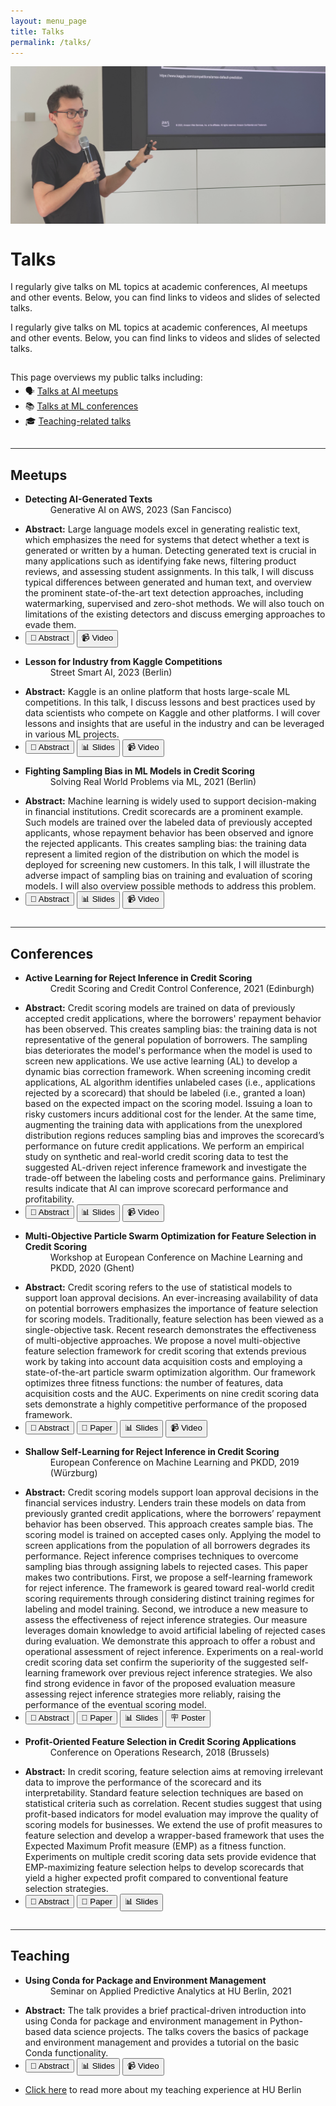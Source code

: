 ```yaml
---
layout: menu_page
title: Talks
permalink: /talks/
---
```


<script src="{{ base.url | prepend: site.url }}/assets/js/show_abstract.js"></script>

<div class="container">
  <div style="width:100%;height:0; padding-top:50%;position:relative;">
    <img src="../images/menu/photo_talks.jpg" style="width:100%; opacity:0.8; position:absolute; top:0; left:0">
  </div>  
  <div class="content">
    <h1>Talks</h1>
    <p><span class="cover-desc" style="color:var(--page-desc-color)">I regularly give talks on ML topics at academic conferences, AI meetups and other events. Below, you can find links to videos and slides of selected talks.</span></p>
  </div>
</div>

<p><span class="page-desc">I regularly give talks on ML topics at academic conferences, AI meetups and other events. Below, you can find links to videos and slides of selected talks.</span></p>


<!----------------------------------------------------------------------------->

<hr style="height:1px; visibility:hidden;" />

<div style="font-size: 100%;">

  <p>This page overviews my public talks including:</p>

  <ul style="margin-top: -10px;">
  <li> &#128483; <a href="#PART_1">Talks at AI meetups </a></li>
  <li> &#128218; <a href="#PART_2">Talks at ML conferences </a></li>
  <li> &#127891; <a href="#PART_3">Teaching-related talks </a></li>
  </ul>

</div>


<!----------------------------------------------------------------------------->

<hr style="height:1px; visibility:hidden;" />
<hr style="height:1px;border-width:0;color:rgb(50,50,50);background-color:rgb(50,50,50)">

<a id="PART_1"></a>

## Meetups

<ul>
    <li>
    <b>Detecting AI-Generated Texts</b>
    <dd><bb>Generative AI on AWS, 2023 (San Fancisco)</bb></dd>
    </li>
</ul>
<ul class="no-bullets">
  <span id="dots8"></span>
  <li><span id="abs8"><p></p><b>Abstract:</b> Large language models excel in generating realistic text, which emphasizes the need for systems that detect whether a text is generated or written by a human. Detecting generated text is crucial in many applications such as identifying fake news, filtering product reviews, and assessing student assignments. In this talk, I will discuss typical differences between generated and human text, and overview the prominent state-of-the-art text detection approaches, including watermarking, supervised and zero-shot methods. We will also touch on limitations of the existing detectors and discuss emerging approaches to evade them. </span></li>
  <li>
    <button class="btn" onclick="show_abstract(dots_id = 'dots8', abs_id = 'abs8', btn_id = 'b8')" id="b8">&#128220; Abstract</button>
    <button class="btn" onclick="window.open('https://youtu.be/96c5nurHRok?si=sbVXJE06rN5LIv0U&t=2040')" type="button">&#128249; Video</button>
  </li>
</ul>
<p></p>

<ul>
    <li>
    <b>Lesson for Industry from Kaggle Competitions</b>
    <dd><bb>Street Smart AI, 2023 (Berlin)</bb></dd>
    </li>
</ul>
<ul class="no-bullets">
  <span id="dots7"></span>
  <li><span id="abs7"><p></p><b>Abstract:</b> Kaggle is an online platform that hosts large-scale ML competitions. In this talk, I discuss lessons and best practices used by data scientists who compete on Kaggle and other platforms. I will cover lessons and insights that are useful in the industry and can be leveraged in various ML projects.</span></li>
  <li>
    <button class="btn" onclick="show_abstract(dots_id = 'dots7', abs_id = 'abs7', btn_id = 'b7')" id="b7">&#128220; Abstract</button>
    <button class="btn" onclick="window.open('https://kozodoi.me/talks/Kaggle_2023.pdf')" type="button">&#128202; Slides</button>
    <button class="btn" onclick="window.open('https://youtu.be/LtLCR3X5gBM')" type="button">&#128249; Video</button>
  </li>
</ul>
<p></p>

<ul>
    <li>
    <b>Fighting Sampling Bias in ML Models in Credit Scoring</b>
    <dd><bb>Solving Real World Problems via ML, 2021 (Berlin)</bb></dd>
    </li>
</ul>
<ul class="no-bullets">
  <span id="dots1"></span>
  <li><span id="abs1"><p></p><b>Abstract:</b> Machine learning is widely used to support decision-making in financial institutions. Credit scorecards are a prominent example. Such models are trained over the labeled data of previously accepted applicants, whose repayment behavior has been observed and ignore the rejected applicants. This creates sampling bias: the training data represent a limited region of the distribution on which the model is deployed for screening new customers. In this talk, I will illustrate the adverse impact of sampling bias on training and evaluation of scoring models. I will also overview possible methods to address this problem.</span></li>
  <li>
    <button class="btn" onclick="show_abstract(dots_id = 'dots1', abs_id = 'abs1', btn_id = 'b1')" id="b1">&#128220; Abstract</button>
    <button class="btn" onclick="window.open('https://kozodoi.me/talks/BMAM_2021.pdf')" type="button">&#128202; Slides</button>
    <button class="btn" onclick="window.open('https://youtu.be/S174yaYEifo')" type="button">&#128249; Video</button>
  </li>
</ul>
<p></p>


<!----------------------------------------------------------------------------->

<hr style="height:1px; visibility:hidden;" />
<hr style="height:1px;border-width:0;color:rgb(50,50,50);background-color:rgb(50,50,50)">

<a id="PART_2"></a>

## Conferences

<ul>
    <li>
    <b>Active Learning for Reject Inference in Credit Scoring</b>
    <dd><bb>Credit Scoring and Credit Control Conference, 2021 (Edinburgh)</bb></dd>
    </li>
</ul>
<ul class="no-bullets">
  <span id="dots2"></span>
  <li><span id="abs2"><p></p><b>Abstract:</b> Credit scoring models are trained on data of previously accepted credit applications, where the borrowers' repayment behavior has been observed. This creates sampling bias: the training data is not representative of the general population of borrowers. The sampling bias deteriorates the model's performance when the model is used to screen new applications. We use active learning (AL) to develop a dynamic bias correction framework. When screening incoming credit applications, AL algorithm identifies unlabeled cases (i.e., applications rejected by a scorecard) that should be labeled (i.e., granted a loan) based on the expected impact on the scoring model. Issuing a loan to risky customers incurs additional cost for the lender. At the same time, augmenting the training data with applications from the unexplored distribution regions reduces sampling bias and improves the scorecard’s performance on future credit applications. We perform an empirical study on synthetic and real-world credit scoring data to test the suggested AL-driven reject inference framework and investigate the trade-off between the labeling costs and performance gains. Preliminary results indicate that Al can improve scorecard performance and profitability.</span></li>
  <li>
    <button class="btn" onclick="show_abstract(dots_id = 'dots2', abs_id = 'abs2', btn_id = 'b2')" id="b2">&#128220; Abstract</button>
    <button class="btn" onclick="window.open('https://kozodoi.me/talks/CRC_2021.pdf')" type="button">&#128202; Slides</button>
    <button class="btn" onclick="window.open('https://youtu.be/sUM4B1YqkNk')" type="button">&#128249; Video</button>
  </li>
</ul>
<p></p>

<ul>
    <li>
    <b>Multi-Objective Particle Swarm Optimization for Feature Selection in Credit Scoring</b>
    <dd><bb>Workshop at European Conference on Machine Learning and PKDD, 2020 (Ghent)</bb></dd>
    </li>
</ul>
<ul class="no-bullets">
  <span id="dots3"></span>
  <li><span id="abs3"><p></p><b>Abstract:</b> Credit scoring refers to the use of statistical models to support loan approval decisions. An ever-increasing availability of data on potential borrowers emphasizes the importance of feature selection for scoring models. Traditionally, feature selection has been viewed as a single-objective task. Recent research demonstrates the effectiveness of multi-objective approaches. We propose a novel multi-objective feature selection framework for credit scoring that extends previous work by taking into account data acquisition costs and employing a state-of-the-art particle swarm optimization algorithm. Our framework optimizes three fitness functions: the number of features, data acquisition costs and the AUC. Experiments on nine credit scoring data sets demonstrate a highly competitive performance of the proposed framework.</span></li>
  <li>
    <button class="btn" onclick="show_abstract(dots_id = 'dots3', abs_id = 'abs3', btn_id = 'b3')" id="b3">&#128220; Abstract</button>
    <button class="btn" onclick="window.open('https://arxiv.org/pdf/2103.01907.pdf')" type="button">&#128214; Paper</button>
    <button class="btn" onclick="window.open('https://kozodoi.me/talks/ECML_2020.pdf')" type="button">&#128202; Slides</button>
    <button class="btn" onclick="window.open('https://youtu.be/zxRsGcFNWf0')" type="button">&#128249; Video</button>
  </li>
</ul>
<p></p>

<ul>
    <li>
    <b>Shallow Self-Learning for Reject Inference in Credit Scoring</b>
    <dd><bb>European Conference on Machine Learning and PKDD, 2019 (Würzburg)</bb></dd>
    </li>
</ul>
<ul class="no-bullets">
  <span id="dots4"></span>
  <li><span id="abs4"><p></p><b>Abstract:</b> Credit scoring models support loan approval decisions in the financial services industry. Lenders train these models on data from previously granted credit applications, where the borrowers’ repayment behavior has been observed. This approach creates sample bias. The scoring model is trained on accepted cases only. Applying the model to screen applications from the population of all borrowers degrades its performance. Reject inference comprises techniques to overcome sampling bias through assigning labels to rejected cases. This paper makes two contributions. First, we propose a self-learning framework for reject inference. The framework is geared toward real-world credit scoring requirements through considering distinct training regimes for labeling and model training. Second, we introduce a new measure to assess the effectiveness of reject inference strategies. Our measure leverages domain knowledge to avoid artificial labeling of rejected cases during evaluation. We demonstrate this approach to offer a robust and operational assessment of reject inference. Experiments on a real-world credit scoring data set confirm the superiority of the suggested self-learning framework over previous reject inference strategies. We also find strong evidence in favor of the proposed evaluation measure assessing reject inference strategies more reliably, raising the performance of the eventual scoring model.</span></li>
  <li>
    <button class="btn" onclick="show_abstract(dots_id = 'dots4', abs_id = 'abs4', btn_id = 'b4')" id="b4">&#128220; Abstract</button>
    <button class="btn" onclick="window.open('https://arxiv.org/pdf/1909.06108.pdf')" type="button">&#128214; Paper</button>
    <button class="btn" onclick="window.open('https://kozodoi.me/talks/ECML_2019.pdf')" type="button">&#128202; Slides</button>
    <button class="btn" onclick="window.open('https://kozodoi.me/talks/ECML_2019_poster.pdf')" type="button">&#129703; Poster</button>
  </li>
</ul>
<p></p>

<ul>
    <li>
    <b>Profit-Oriented Feature Selection in Credit Scoring Applications</b>
    <dd><bb>Conference on Operations Research, 2018 (Brussels)</bb></dd>
    </li>
</ul>
<ul class="no-bullets">
  <span id="dots5"></span>
  <li><span id="abs5"><p></p><b>Abstract:</b> In credit scoring, feature selection aims at removing irrelevant data to improve the performance of the scorecard and its interpretability. Standard feature selection techniques are based on statistical criteria such as correlation. Recent studies suggest that using profit-based indicators for model evaluation may improve the quality of scoring models for businesses. We extend the use of profit measures to feature selection and develop a wrapper-based framework that uses the Expected Maximum Profit measure (EMP) as a fitness function. Experiments on multiple credit scoring data sets provide evidence that EMP-maximizing feature selection helps to develop scorecards that yield a higher expected profit compared to conventional feature selection strategies.</span></li>
  <li>
    <button class="btn" onclick="show_abstract(dots_id = 'dots5', abs_id = 'abs5', btn_id = 'b5')" id="b5">&#128220; Abstract</button>
    <button class="btn" onclick="window.open('https://www.researchgate.net/publication/335485098_Profit-Oriented_Feature_Selection_in_Credit_Scoring_Applications')" type="button">&#128214; Paper</button>
    <button class="btn" onclick="window.open('https://kozodoi.me/talks/OR_2018.pdf')" type="button">&#128202; Slides</button>
  </li>
</ul>
<p></p>



<!----------------------------------------------------------------------------->

<hr style="height:1px; visibility:hidden;" />
<hr style="height:1px;border-width:0;color:rgb(50,50,50);background-color:rgb(50,50,50)">

<a id="PART_3"></a>

## Teaching

<ul>
    <li>
    <b>Using Conda for Package and Environment Management</b>
    <dd><bb>Seminar on Applied Predictive Analytics at HU Berlin, 2021</bb></dd>
    </li>
</ul>
<ul class="no-bullets">
  <span id="dots6"></span>
  <li><span id="abs6"><p></p><b>Abstract:</b> The talk provides a brief practical-driven introduction into using Conda for package and environment management in Python-based data science projects. The talks covers the basics of package and environment management and provides a tutorial on the basic Conda functionality.</span></li>
  <li>
    <button class="btn" onclick="show_abstract(dots_id = 'dots6', abs_id = 'abs6', btn_id = 'b6')" id="b6">&#128220; Abstract</button>
    <button class="btn" onclick="window.open('https://kozodoi.me/talks/APA_2021.pdf')" type="button">&#128202; Slides</button>
    <button class="btn" onclick="window.open('https://youtu.be/jraqbUMc4EU')" type="button">&#128249; Video</button>
  </li>
</ul>
<p></p>

<ul>
  <li>
    <a href="https://kozodoi.me/teaching/">Click here</a> to read more about my teaching experience at HU Berlin
  </li>
</ul>
